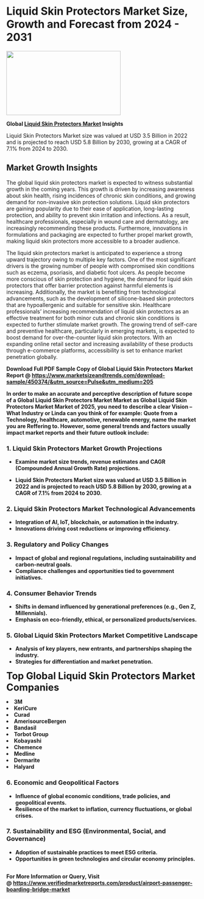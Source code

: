<H1>Liquid Skin Protectors Market Size, Growth and Forecast from 2024 - 2031</H1><img class="aligncenter size-medium wp-image-584254" src="https://thirdeyenews.in/wp-content/uploads/2024/09/Global-Market-Research-300x168.jpeg" alt="" width="300" height="168" /><p><strong>Global&nbsp;<a href="https://www.marketsizeandtrends.com/download-sample/450374/&amp;utm_source=Pulse&amp;utm_medium=205">Liquid Skin Protectors Market</a> Insights</strong></p><p>Liquid Skin Protectors Market size was valued at USD 3.5 Billion in 2022 and is projected to reach USD 5.8 Billion by 2030, growing at a CAGR of 7.1% from 2024 to 2030.</p><p><h2>Market Growth Insights</h2> <p>The global liquid skin protectors market is expected to witness substantial growth in the coming years. This growth is driven by increasing awareness about skin health, rising incidences of chronic skin conditions, and growing demand for non-invasive skin protection solutions. Liquid skin protectors are gaining popularity due to their ease of application, long-lasting protection, and ability to prevent skin irritation and infections. As a result, healthcare professionals, especially in wound care and dermatology, are increasingly recommending these products. Furthermore, innovations in formulations and packaging are expected to further propel market growth, making liquid skin protectors more accessible to a broader audience.</p> <p><strong></strong></p> <p>The liquid skin protectors market is anticipated to experience a strong upward trajectory owing to multiple key factors. One of the most significant drivers is the growing number of people with compromised skin conditions such as eczema, psoriasis, and diabetic foot ulcers. As people become more conscious of skin protection and hygiene, the demand for liquid skin protectors that offer barrier protection against harmful elements is increasing. Additionally, the market is benefiting from technological advancements, such as the development of silicone-based skin protectors that are hypoallergenic and suitable for sensitive skin. Healthcare professionals’ increasing recommendation of liquid skin protectors as an effective treatment for both minor cuts and chronic skin conditions is expected to further stimulate market growth. The growing trend of self-care and preventive healthcare, particularly in emerging markets, is expected to boost demand for over-the-counter liquid skin protectors. With an expanding online retail sector and increasing availability of these products through e-commerce platforms, accessibility is set to enhance market penetration globally.</p> <p><strong></p><p><span class=""><strong>Download Full PDF Sample Copy of Global Liquid Skin Protectors Market Report</strong> @ <a href="https://www.marketsizeandtrends.com/download-sample/450374/&amp;utm_source=Pulse&amp;utm_medium=205" target="_blank">https://www.marketsizeandtrends.com/download-sample/450374/&amp;utm_source=Pulse&amp;utm_medium=205</a></span></p><p>In order to make an accurate and perceptive description of future scope of a Global&nbsp;Liquid Skin Protectors Market Market as Global&nbsp;Liquid Skin Protectors Market Market of 2025, you need to describe a clear Vision &ndash; What Industry or Linda can you think of for example: Quote from a Technology, healthcare, automotive, renewable energy, name the market you are Reffering to. However, some general trends and factors usually impact market reports and their future outlook include:</p><h3>1.&nbsp;<strong>Liquid Skin Protectors Market Growth Projections</strong></h3><ul><li>Examine market size trends, revenue estimates and CAGR (Compounded Annual Growth Rate) projections.</li><li><p>Liquid Skin Protectors Market size was valued at USD 3.5 Billion in 2022 and is projected to reach USD 5.8 Billion by 2030, growing at a CAGR of 7.1% from 2024 to 2030.</p></li></ul><h3>2.&nbsp;<strong>Liquid Skin Protectors Market Technological Advancements</strong></h3><ul><li>Integration of AI, IoT, blockchain, or automation in the industry.</li><li>Innovations driving cost reductions or improving efficiency.</li></ul><h3>3.&nbsp;<strong>Regulatory and Policy Changes</strong></h3><ul><li>Impact of global and regional regulations, including sustainability and carbon-neutral goals.</li><li>Compliance challenges and opportunities tied to government initiatives.</li></ul><h3>4.&nbsp;<strong>Consumer Behavior Trends</strong></h3><ul><li>Shifts in demand influenced by generational preferences (e.g., Gen Z, Millennials).</li><li>Emphasis on eco-friendly, ethical, or personalized products/services.</li></ul><h3>5.&nbsp;<strong>Global Liquid Skin Protectors Market Competitive Landscape</strong></h3><ul><li>Analysis of key players, new entrants, and partnerships shaping the industry.</li><li>Strategies for differentiation and market penetration.</li></ul><p data-pm-slice="1 1 []"><span style="color: inherit; font-family: inherit; font-size: 25px;">Top Global Liquid Skin Protectors Market Companies</span></p><div class="" data-test-id=""><p><li>3M</li><li> KeriCure</li><li> Curad</li><li> AmerisourceBergen</li><li> Bandasil</li><li> Torbot Group</li><li> Kobayashi</li><li> Chemence</li><li> Medline</li><li> Dermarite</li><li> Halyard</li></p></div><h3>6.&nbsp;<strong>Economic and Geopolitical Factors</strong></h3><ul><li>Influence of global economic conditions, trade policies, and geopolitical events.</li><li>Resilience of the market to inflation, currency fluctuations, or global crises.</li></ul><h3>7.&nbsp;<strong>Sustainability and ESG (Environmental, Social, and Governance)</strong></h3><ul><li>Adoption of sustainable practices to meet ESG criteria.</li><li>Opportunities in green technologies and circular economy principles.</li></ul><h2><strong style="font-size: 14px;">For More Information or Query, Visit @&nbsp;</strong><a style="background-color: #ffffff; font-size: 14px;" href="https://www.marketsizeandtrends.com/report/liquid-skin-protectors-market/" target="_blank">https://www.verifiedmarketreports.com/product/airport-passenger-boarding-bridge-market</a></h2>
